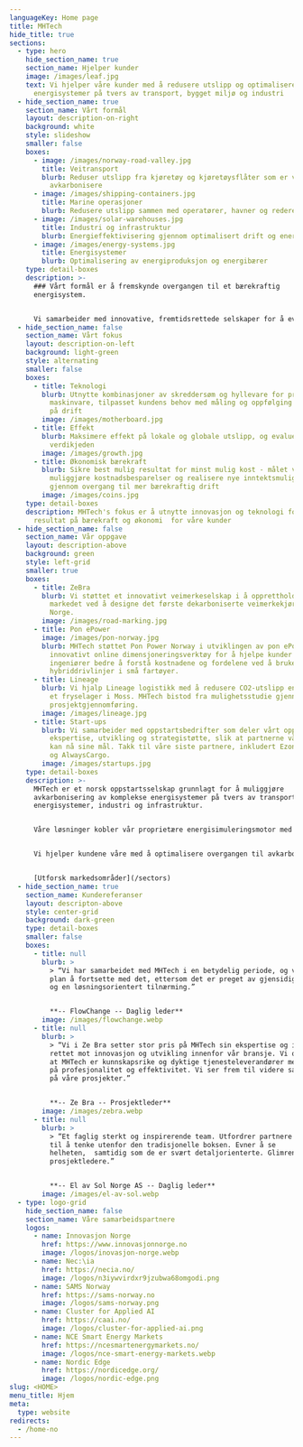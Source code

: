 ```yaml
---
languageKey: Home page
title: MHTech
hide_title: true
sections:
  - type: hero
    hide_section_name: true
    section_name: Hjelper kunder
    image: /images/leaf.jpg
    text: Vi hjelper våre kunder med å redusere utslipp og optimalisere komplekse
      energisystemer på tvers av transport, bygget miljø og industri
  - hide_section_name: true
    section_name: Vårt formål
    layout: description-on-right
    background: white
    style: slideshow
    smaller: false
    boxes:
      - image: /images/norway-road-valley.jpg
        title: Veitransport
        blurb: Reduser utslipp fra kjøretøy og kjøretøysflåter som er vanskelige å
          avkarbonisere
      - image: /images/shipping-containers.jpg
        title: Marine operasjoner
        blurb: Redusere utslipp sammen med operatører, havner og redere
      - image: /images/solar-warehouses.jpg
        title: Industri og infrastruktur
        blurb: Energieffektivisering gjennom optimalisert drift og energiforbruk
      - image: /images/energy-systems.jpg
        title: Energisystemer
        blurb: Optimalisering av energiproduksjon og energibærer
    type: detail-boxes
    description: >-
      ### Vårt formål er å fremskynde overgangen til et bærekraftig
      energisystem.


      Vi samarbeider med innovative, fremtidsrettede selskaper for å evaluere infrastruktur og økonomi for overgang til energieffektive og avkarboniserte løsninger.
  - hide_section_name: false
    section_name: Vårt fokus
    layout: description-on-left
    background: light-green
    style: alternating
    smaller: false
    boxes:
      - title: Teknologi
        blurb: Utnytte kombinasjoner av skreddersøm og hyllevare for programvare og
          maskinvare, tilpasset kundens behov med måling og oppfølging av effekt
          på drift
        image: /images/motherboard.jpg
      - title: Effekt
        blurb: Maksimere effekt på lokale og globale utslipp, og evaluere utslipp i hele
          verdikjeden
        image: /images/growth.jpg
      - title: Økonomisk bærekraft
        blurb: Sikre best mulig resultat for minst mulig kost - målet vårt er å
          muliggjøre kostnadsbesparelser og realisere nye inntektsmuligheter
          gjennom overgang til mer bærekraftig drift
        image: /images/coins.jpg
    type: detail-boxes
    description: MHTech's fokus er å utnytte innovasjon og teknologi for å maksimere
      resultat på bærekraft og økonomi  for våre kunder
  - hide_section_name: false
    section_name: Vår oppgave
    layout: description-above
    background: green
    style: left-grid
    smaller: true
    boxes:
      - title: ZeBra
        blurb: Vi støttet et innovativt veimerkeselskap i å opprettholde sin ledelse i
          markedet ved å designe det første dekarboniserte veimerkekjøretøyet i
          Norge.
        image: /images/road-marking.jpg
      - title: Pon ePower
        image: /images/pon-norway.jpg
        blurb: MHTech støttet Pon Power Norway i utviklingen av pon ePower, et
          innovativt online dimensjoneringsverktøy for å hjelpe kunder og
          ingeniører bedre å forstå kostnadene og fordelene ved å bruke
          hybriddrivlinjer i små fartøyer.
      - title: Lineage
        blurb: Vi hjalp Lineage logistikk med å redusere CO2-utslipp energiforbruk for
          et fryselager i Moss. MHTech bistod fra mulighetsstudie gjennom
          prosjektgjennomføring.
        image: /images/lineage.jpg
      - title: Start-ups
        blurb: Vi samarbeider med oppstartsbedrifter som deler vårt oppdrag. Vi tilbyr
          ekspertise, utvikling og strategistøtte, slik at partnerne våre raskt
          kan nå sine mål. Takk til våre siste partnere, inkludert Ezone, Hyke
          og AlwaysCargo.
        image: /images/startups.jpg
    type: detail-boxes
    description: >-
      MHTech er et norsk oppstartsselskap grunnlagt for å muliggjøre
      avkarbonisering av komplekse energisystemer på tvers av transport,
      energisystemer, industri og infrastruktur.


      Våre løsninger kobler vår proprietære energisimuleringsmotor med dataanalyse og ingeniørfaglig ekspertise.


      Vi hjelper kundene våre med å optimalisere overgangen til avkarboniserte og fremtidsklare resultater -  samtidig bidrar vi til å minimere risiko og muliggjør nye inntektsstrømmer.


      [Utforsk markedsområder](/sectors)
  - hide_section_name: true
    section_name: Kundereferanser
    layout: descripton-above
    style: center-grid
    background: dark-green
    type: detail-boxes
    smaller: false
    boxes:
      - title: null
        blurb: >
          > “Vi har samarbeidet med MHTech i en betydelig periode, og vi har som
          plan å fortsette med det, ettersom det er preget av gjensidig tillit
          og en løsningsorientert tilnærming.”


          **-- FlowChange -- Daglig leder**
        image: /images/flowchange.webp
      - title: null
        blurb: >
          > “Vi i Ze Bra setter stor pris på MHTech sin ekspertise og ideer
          rettet mot innovasjon og utvikling innenfor vår bransje. Vi opplever
          at MHTech er kunnskapsrike og dyktige tjenesteleverandører med fokus
          på profesjonalitet og effektivitet. Vi ser frem til videre samarbeid
          på våre prosjekter.”


          **-- Ze Bra -- Prosjektleder**
        image: /images/zebra.webp
      - title: null
        blurb: >
          > “Et faglig sterkt og inspirerende team. Utfordrer partnere og kunder
          til å tenke utenfor den tradisjonelle boksen. Evner å se
          helheten,  samtidig som de er svært detaljorienterte. Glimrende
          prosjektledere.”


          **-- El av Sol Norge AS -- Daglig leder**
        image: /images/el-av-sol.webp
  - type: logo-grid
    hide_section_name: false
    section_name: Våre samarbeidspartnere
    logos:
      - name: Innovasjon Norge
        href: https://www.innovasjonnorge.no
        image: /logos/inovasjon-norge.webp
      - name: Nec:\ia
        href: https://necia.no/
        image: /logos/n3iywvirdxr9jzubwa68omgodi.png
      - name: SAMS Norway
        href: https://sams-norway.no
        image: /logos/sams-norway.png
      - name: Cluster for Applied AI
        href: https://caai.no/
        image: /logos/cluster-for-applied-ai.png
      - name: NCE Smart Energy Markets
        href: https://ncesmartenergymarkets.no/
        image: /logos/nce-smart-energy-markets.webp
      - name: Nordic Edge
        href: https://nordicedge.org/
        image: /logos/nordic-edge.png
slug: <HOME>
menu_title: Hjem
meta:
  type: website
redirects:
  - /home-no
---
```

